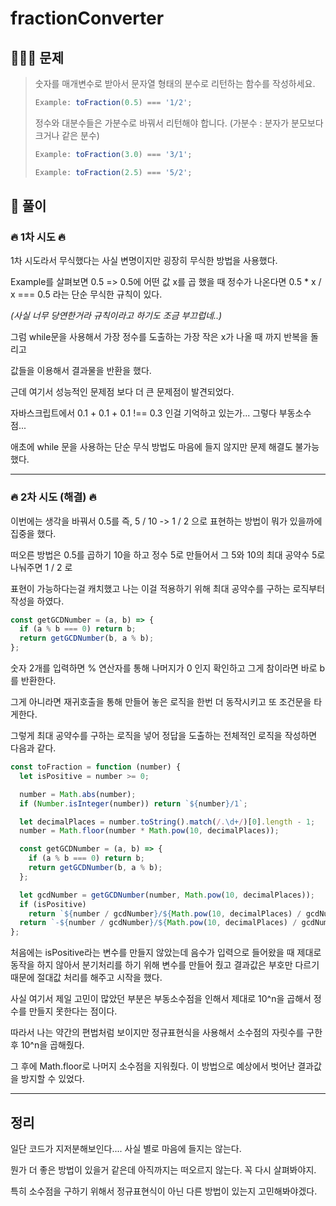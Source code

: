 # fractionConverter

## 👨🏼‍🦳 문제

> 숫자를 매개변수로 받아서 문자열 형태의 분수로 리턴하는 함수를 작성하세요.
>
> ```js
> Example: toFraction(0.5) === '1/2';
> ```
>
> 정수와 대분수들은 가분수로 바꿔서 리턴해야 합니다. (가분수 : 분자가 분모보다 크거나 같은 분수)
>
> ```js
> Example: toFraction(3.0) === '3/1';
>
> Example: toFraction(2.5) === '5/2';
> ```

## 🤔 풀이

### 🔥 1차 시도 🔥

1차 시도라서 무식했다는 사실 변명이지만 굉장히 무식한 방법을 사용했다.

Example를 살펴보면 0.5 => 0.5에 어떤 값 x를 곱 했을 때 정수가 나온다면 0.5 \* x / x === 0.5 라는 단순 무식한 규칙이 있다.

_(사실 너무 당연한거라 규칙이라고 하기도 조금 부끄럽네..)_

그럼 while문을 사용해서 가장 정수를 도출하는 가장 작은 x가 나올 때 까지 반복을 돌리고

값들을 이용해서 결과물을 반환을 했다.

근데 여기서 성능적인 문제점 보다 더 큰 문제점이 발견되었다.

자바스크립트에서 0.1 + 0.1 + 0.1 !== 0.3 인걸 기억하고 있는가... 그렇다 부동소수점...

애초에 while 문을 사용하는 단순 무식 방법도 마음에 들지 않지만 문제 해결도 불가능했다.

---

### 🔥 2차 시도 (해결) 🔥

이번에는 생각을 바꿔서 0.5를 즉, 5 / 10 -> 1 / 2 으로 표현하는 방법이 뭐가 있을까에 집중을 했다.

떠오른 방법은 0.5를 곱하기 10을 하고 정수 5로 만들어서 그 5와 10의 최대 공약수 5로 나눠주면 1 / 2 로

표현이 가능하다는걸 캐치했고 나는 이걸 적용하기 위해 최대 공약수를 구하는 로직부터 작성을 하였다.

```js
const getGCDNumber = (a, b) => {
  if (a % b === 0) return b;
  return getGCDNumber(b, a % b);
};
```

숫자 2개를 입력하면 % 연산자를 통해 나머지가 0 인지 확인하고 그게 참이라면 바로 b를 반환한다.

그게 아니라면 재귀호출을 통해 만들어 놓은 로직을 한번 더 동작시키고 또 조건문을 타게한다.

그렇게 최대 공약수를 구하는 로직을 넣어 정답을 도출하는 전체적인 로직을 작성하면 다음과 같다.

```js
const toFraction = function (number) {
  let isPositive = number >= 0;

  number = Math.abs(number);
  if (Number.isInteger(number)) return `${number}/1`;

  let decimalPlaces = number.toString().match(/.\d+/)[0].length - 1;
  number = Math.floor(number * Math.pow(10, decimalPlaces));

  const getGCDNumber = (a, b) => {
    if (a % b === 0) return b;
    return getGCDNumber(b, a % b);
  };

  let gcdNumber = getGCDNumber(number, Math.pow(10, decimalPlaces));
  if (isPositive)
    return `${number / gcdNumber}/${Math.pow(10, decimalPlaces) / gcdNumber}`;
  return `-${number / gcdNumber}/${Math.pow(10, decimalPlaces) / gcdNumber}`;
};
```

처음에는 isPositive라는 변수를 만들지 않았는데 음수가 입력으로 들어왔을 때 제대로 동작을 하지 않아서 분기처리를 하기 위해 변수를 만들어 줬고 결과값은 부호만 다르기 때문에 절대값 처리를 해주고 시작을 했다.

사실 여기서 제일 고민이 많았던 부분은 부동소수점을 인해서 제대로 10^n을 곱해서 정수를 만들지 못한다는 점이다.

따라서 나는 약간의 편법처럼 보이지만 정규표현식을 사용해서 소수점의 자릿수를 구한 후 10^n을 곱해줬다.

그 후에 Math.floor로 나머지 소수점을 지워줬다. 이 방법으로 예상에서 벗어난 결과값을 방지할 수 있었다.

---

## 정리

일단 코드가 지저분해보인다.... 사실 별로 마음에 들지는 않는다.

뭔가 더 좋은 방법이 있을거 같은데 아직까지는 떠오르지 않는다. 꼭 다시 살펴봐야지.

특히 소수점을 구하기 위해서 정규표현식이 아닌 다른 방법이 있는지 고민해봐야겠다.
